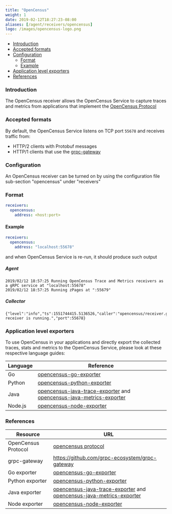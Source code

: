 ```yaml
---
title: "OpenCensus"
weight: 1
date: 2019-02-12T18:27:23-08:00
aliases: [/agent/receivers/opencensus]
logo: /images/opencensus-logo.png
---
```


- [Introduction](#introduction)
- [Accepted formats](#accepted-formats)
- [Configuration](#configuration)
    - [Format](#format)
    - [Example](#example)
- [Application level exporters](#application-level-exporters)
- [References](#references)

### Introduction
The OpenCensus receiver allows the OpenCensus Service to capture traces and metrics from
applications that implement the [OpenCensus
Protocol](https://github.com/census-instrumentation/opencensus-proto/tree/master/src/opencensus/proto/agent)

### Accepted formats
By default, the OpenCensus Service listens on TCP port `55678` and receives traffic from:

* HTTP/2 clients with Protobuf messages
* HTTP/1 clients that use the [grpc-gateway](https://github.com/grpc-ecosystem/grpc-gateway)

### Configuration
An OpenCensus receiver can be turned on by using the configuration file
sub-section "opencensus" under "receivers"

### Format

```yaml
receivers:
  opencensus:
    address: <host:port>
```

#### Example

```yaml
receivers:
  opencensus:
    address: "localhost:55678"
```

and when OpenCensus Service is re-run, it should produce such output

##### Agent

```shell
2019/02/12 18:57:25 Running OpenCensus Trace and Metrics receivers as a gRPC service at "localhost:55678"
2019/02/12 18:57:25 Running zPages at ":55679"
```

##### Collector

```shell
{"level":"info","ts":1551744415.5136526,"caller":"opencensus/receiver.go:62","msg":"OpenCensus receiver is running.","port":55678}
```

### Application level exporters
To use OpenCensus in your applications and directly export the collected
traces, stats and metrics to the OpenCensus Service, please look at these respective
language guides:

Language|Reference
---|---
Go|[opencensus-go-exporter](/exporters/supported-exporters/go/ocagent/)
Python|[opencensus-python-exporter](https://github.com/census-instrumentation/opencensus-python/tree/master/opencensus/trace/exporters/ocagent)
Java|[opencensus-java-trace-exporter](https://github.com/census-instrumentation/opencensus-java/tree/master/exporters/trace/ocagent) and [opencensus-java-metrics-exporter](https://github.com/census-instrumentation/opencensus-java/tree/master/exporters/metrics/ocagent)
Node.js|[opencensus-node-exporter](https://github.com/census-instrumentation/opencensus-node/tree/master/packages/opencensus-exporter-ocagent)

### References
Resource|URL
---|---
OpenCensus Protocol|[opencensus protocol](https://github.com/census-instrumentation/opencensus-proto/tree/master/src/opencensus/proto/agent)
grpc-gateway|https://github.com/grpc-ecosystem/grpc-gateway
Go exporter|[opencensus-go-exporter](/exporters/supported-exporters/go/ocagent/)
Python exporter|[opencensus-python-exporter](https://github.com/census-instrumentation/opencensus-python/tree/master/opencensus/trace/exporters/ocagent)
Java exporter|[opencensus-java-trace-exporter](https://github.com/census-instrumentation/opencensus-java/tree/master/exporters/trace/ocagent) and [opencensus-java-metrics-exporter](https://github.com/census-instrumentation/opencensus-java/tree/master/exporters/metrics/ocagent)
Node exporter|[opencensus-node-exporter](https://github.com/census-instrumentation/opencensus-node/tree/master/packages/opencensus-exporter-ocagent)
